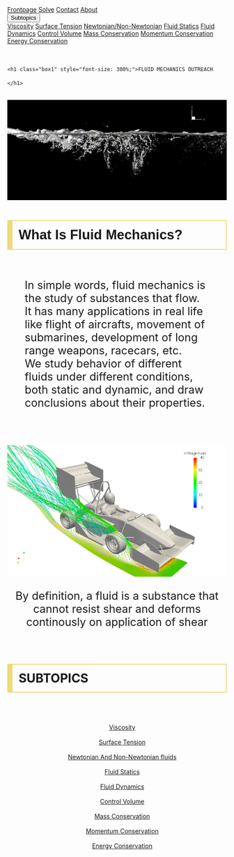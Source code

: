 <!DOCTYPE html>
<html lang="en">
<head>
    <meta charset="UTF-8">
    <meta http-equiv="X-UA-Compatible" content="IE=edge">
    <meta name="viewport" content="width=device-width, initial-scale=1.0">
    <title>frontpage</title>
    <link rel="stylesheet" href="frontpage.css">
</head>
<body>

  <div class="topnav">
    <a class="active" href="frontpage.html">Frontpage</a>
    <a href="calculator.html">Solve</a>
    <a href="#contact">Contact</a>
    <a href="#about">About</a>
    <div class="dropdown">
      <button class="dropbtn">Subtopics
        <i class="fa fa-caret-down"></i>
      </button>
      <div class="dropdown-content">
        <a href="viscosity.html">Viscosity</a>
        <a href="surfaceTension.html">Surface Tension</a>
        <a href="newtonianNonNewtonian.html">Newtonian/Non-Newtonian</a>
        <a href="fluidStatics.html">Fluid Statics</a>
        <a href="fluidDynamics.html">Fluid Dynamics</a>
        <a href="controlVolume.html">Control Volume</a>
        <a href="massCons.html">Mass Conservation</a>
        <a href="momentumCons.html">Momentum Conservation</a>
        <a href="Energycons.html">Energy Conservation</a>
      </div>
    </div> 
  </div>
  <br><br>
  
   


    <h1 class="box1" style="font-size: 300%;">FLUID MECHANICS OUTREACH
        
    </h1>
<br>
<img src="9Tn4.gif" alt="error loading page" class="center">


<h2 style="border-style: solid;border-top-width: 2px;border-bottom-width: 2px;border-right-width: 2px;border-left-width: 12px;border-color: rgb(238, 217, 123);padding: 14px
;font-size: 220%;font-family: Verdana, Geneva, Tahoma, sans-serif;">What Is Fluid Mechanics?</h2>
<p class="box1" style="font-size: 180%;padding: 40px;">
    In simple words, fluid mechanics is the study of substances that flow. <br>
    It has many applications in real life like flight of aircrafts, movement of submarines,
    development of long range weapons, racecars, etc. <br>
    We study behavior of different fluids under different conditions, both static and dynamic, 
    and draw conclusions about their properties.
    <br>
</p>
<br>

<img src="ezgif.com-gif-maker.gif" alt="error loading image" class="center">
<br>

<p style="font-size: 180%;text-align: center;" class="box1">By definition, a fluid is a substance that cannot resist shear and deforms continously on application of shear</p>  
<br>

<h2 class="box2" style="border-style: solid;border-top-width: 2px;border-bottom-width: 2px;border-right-width: 2px;border-left-width: 12px;border-color: rgb(238, 217, 123);padding: 14px
;font-size: 200%;" id="Subtopics">SUBTOPICS</h2> <br> <br>
<ul style="text-align: center;list-style-type: none;">
    <li><a href="viscosity.html">Viscosity</a></li> <br>
    <li><a href="surfaceTension.html">Surface Tension</a></li> <br>
    <li><a href="newtonianNonNewtonian.html">Newtonian And Non-Newtonian fluids</a></li> <br>
    <li><a href="fluidStatics.html">Fluid Statics</a></li> <br>
    <li><a href="fluidDynamics.html">Fluid Dynamics</a></li> <br>
    <li><a href="controlVolume.html">Control Volume</a></li> <br>
    <li><a href="massCons.html">Mass Conservation</a></li> <br>
    <li><a href="momentumCons.html">Momentum Conservation</a></li> <br>
    <li><a href="Energycons.html">Energy Conservation</a></li> <br>
    
</ul>



















</body>
</html>
